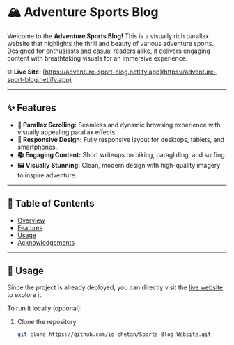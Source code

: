 # 🏔️ Adventure Sports Blog

Welcome to the **Adventure Sports Blog!** This is a visually rich parallax website that highlights the thrill and beauty of various adventure sports. Designed for enthusiasts and casual readers alike, it delivers engaging content with breathtaking visuals for an immersive experience.

🌐 **Live Site:** [https://adventure-sport-blog.netlify.app](https://adventure-sport-blog.netlify.app)

---

## ✨ Features

- **🎢 Parallax Scrolling:** Seamless and dynamic browsing experience with visually appealing parallax effects.
- **📱 Responsive Design:** Fully responsive layout for desktops, tablets, and smartphones.
- **📚 Engaging Content:** Short writeups on biking, paragliding, and surfing.
- **🖼️ Visually Stunning:** Clean, modern design with high-quality imagery to inspire adventure.

---

## 📁 Table of Contents

- [Overview](#-adventure-sports-blog)
- [Features](#-features)
- [Usage](#-usage)
- [Acknowledgements](#-acknowledgements)

---

## 🚀 Usage

Since the project is already deployed, you can directly visit the [live website](https://adventure-sport-blog.netlify.app) to explore it.

To run it locally (optional):

1. Clone the repository:
   ```bash
   git clone https://github.com/is-chetan/Sports-Blog-Website.git
